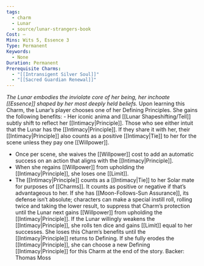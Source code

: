 ```yaml
---
tags:
  - charm
  - Lunar
  - source/lunar-strangers-book
Cost: —
Mins: Wits 5, Essence 3
Type: Permanent
Keywords:
  - None
Duration: Permanent
Prerequisite Charms:
  - "[[Intransigent Silver Soul]]"
  - "[[Sacred Guardian Renewal]]"
---
```

*The Lunar embodies the inviolate core of her being, her inchoate [[Essence]] shaped by her most deeply held beliefs.*
Upon learning this Charm, the Lunar’s player chooses one of her Defining Principles. She gains the following benefits:  - Her iconic anima and [[Lunar Shapeshifting/Tell]] subtly shift to reflect her [[Intimacy|Principle]]. Those who see either intuit that the Lunar has the [[Intimacy|Principle]]. If they share it with her, their [[Intimacy|Principle]] also counts as a positive [[Intimacy|Tie]] to her for the scene unless they pay one [[Willpower]].
 - Once per scene, she waives the [[Willpower]] cost to add an automatic success on an action that aligns with the [[Intimacy|Principle]].
 - When she regains [[Willpower]] from upholding the [[Intimacy|Principle]], she loses one [[Limit]].
 - The [[Intimacy|Principle]] counts as a [[Intimacy|Tie]] to her Solar mate for purposes of [[Charms]]. It counts as positive or negative if that’s advantageous to her. If she has [[Moon-Follows-Sun Assurance]], its defense isn’t absolute; characters can make a special instill roll, rolling twice and taking the lower result, to suppress that Charm’s protection until the Lunar next gains [[Willpower]] from upholding the [[Intimacy|Principle]].
If the Lunar willingly weakens the [[Intimacy|Principle]], she rolls ten dice and gains [[Limit]] equal to her successes. She loses this Charm’s benefits until the [[Intimacy|Principle]] returns to Defining. If she fully erodes the [[Intimacy|Principle]], she can choose a new Defining [[Intimacy|Principle]] for this Charm at the end of the story.
Backer: Thomas Moss